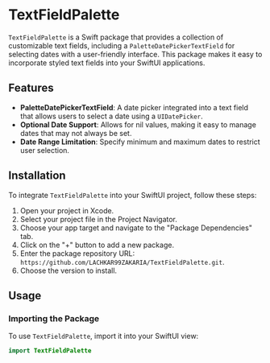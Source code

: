 # TextFieldPalette

`TextFieldPalette` is a Swift package that provides a collection of customizable text fields, including a `PaletteDatePickerTextField` for selecting dates with a user-friendly interface. This package makes it easy to incorporate styled text fields into your SwiftUI applications.

## Features

- **PaletteDatePickerTextField**: A date picker integrated into a text field that allows users to select a date using a `UIDatePicker`.
- **Optional Date Support**: Allows for nil values, making it easy to manage dates that may not always be set.
- **Date Range Limitation**: Specify minimum and maximum dates to restrict user selection.

## Installation

To integrate `TextFieldPalette` into your SwiftUI project, follow these steps:

1. Open your project in Xcode.
2. Select your project file in the Project Navigator.
3. Choose your app target and navigate to the "Package Dependencies" tab.
4. Click on the "+" button to add a new package.
5. Enter the package repository URL: `https://github.com/LACHKAR99ZAKARIA/TextFieldPalette.git`.
6. Choose the version to install.

## Usage

### Importing the Package

To use `TextFieldPalette`, import it into your SwiftUI view:

```swift
import TextFieldPalette
